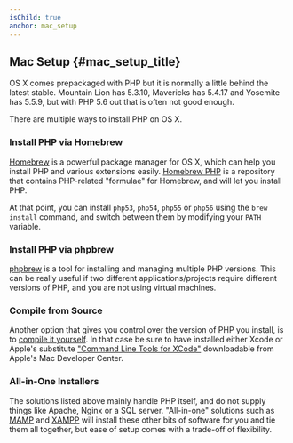 ```yaml
---
isChild: true
anchor: mac_setup
---
```


## Mac Setup  {#mac_setup_title}

OS X comes prepackaged with PHP but it is normally a little behind the latest stable. Mountain Lion has 
5.3.10, Mavericks has 5.4.17 and Yosemite has 5.5.9, but with PHP 5.6 out that is often not good enough.

There are multiple ways to install PHP on OS X.

### Install PHP via Homebrew

[Homebrew](http://brew.sh/) is a powerful package manager for OS X, which can help you install PHP and 
various extensions easily. [Homebrew PHP] is a repository that contains PHP-related "formulae" for Homebrew, 
and will let you install PHP.

At that point, you can install `php53`, `php54`, `php55` or `php56` using the `brew install` command, and switch between them by modifying your `PATH` variable. 

### Install PHP via phpbrew

[phpbrew] is a tool for installing and managing multiple PHP versions. This can be really useful if two
different applications/projects require different versions of PHP, and you are not using virtual machines.

### Compile from Source

Another option that gives you control over the version of PHP you install, is to [compile it yourself][mac-compile]. 
In that case be sure to have installed either Xcode or Apple's substitute ["Command Line Tools for XCode"] 
downloadable from Apple's Mac Developer Center.

### All-in-One Installers 

The solutions listed above mainly handle PHP itself, and do not supply things like Apache, Nginx or a SQL server. "All-in-one" solutions such as [MAMP][mamp-downloads] and [XAMPP][xampp] will install these other bits of software for you and tie them all together, but ease of setup comes with a trade-off of flexibility.

[Homebrew]: http://brew.sh/
[Homebrew PHP]: https://github.com/Homebrew/homebrew-php#installation
[mac-compile]: http://www.php.net/manual/en/install.macosx.compile.php
[xcode-gcc-substitution]: https://github.com/kennethreitz/osx-gcc-installer

["Command Line Tools for XCode"]: https://developer.apple.com/downloads
[mamp-downloads]: http://www.mamp.info/en/downloads/
[phpbrew]: https://github.com/phpbrew/phpbrew
[xampp]: http://www.apachefriends.org/en/xampp.html
